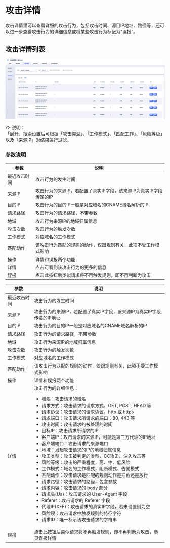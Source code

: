 #  攻击详情

攻击详情里可以查看详细的攻击行为，包括攻击时间、源目IP地址、路径等，还可以进一步查看攻击行为的详细信息或将某些攻击行为标记为“误报”。

## 攻击详情列表

![attack-details-img-1](/images/attack-details-img-1.png)

?> 说明：  
「展开」搜索设置后可根据「攻击类型」、「工作模式」、「匹配工作」、「风险等级」以及「来源IP」对结果进行过滤。

### 参数说明

|参数|说明|
|-|-|
|最近攻击时间|攻击行为的发生时间|
|来源IP|攻击行为的来源IP，若配置了真实IP字段，该来源IP为真实IP字段传递的IP|
|目的IP|攻击行为的目的IP一般是对应域名的CNAME域名解析的IP|
|请求路径|攻击行为的请求路径，不带参数|
|地域|攻击行为来源IP的地域归属信息|
|攻击次数|攻击行为的触发次数|
|工作模式|对应域名的工作模式|
|匹配动作|该攻击行为匹配的规则的动作，仅跟规则有关，此项不受工作模式影响|
|操作|详情和误报两个功能|
|详情|点击可看到该攻击行为的更多的信息|
|[误报](/uewaf/features/report/False_positive)|点击此按钮后类似请求将不再触发规则，即不再判断为攻击|

<table> 
  <thead> 
  <tr> 
    <th>参数</th> 
    <th>说明</th> 
  </tr> 
  </thead> 
  <tbody>
  <tr> 
    <td>最近攻击时间</td> 
    <td>攻击行为的发生时间</td> 
  </tr> 
  <tr> 
    <td>来源IP</td> 
    <td>攻击行为的来源IP，若配置了真实IP字段，该来源IP为真实IP字段传递的IP地址</td> 
  </tr> 
  <tr> 
    <td>目的IP</td> 
    <td>攻击行为的目的IP一般是对应域名的CNAME域名解析的IP</td> 
  </tr> 
  <tr> 
    <td>请求路径</td> 
    <td>攻击行为的请求路径，不带参数</td> 
  </tr> 
  <tr> 
    <td>地域</td> 
    <td>攻击行为来源IP的地域归属信息</td> 
  </tr> 
  <tr> 
    <td>攻击次数</td> 
    <td>攻击行为的触发次数</td> 
  </tr> 
  <tr> 
    <td>工作模式</td> 
    <td>对应域名的工作模式</td> 
  </tr> 
  <tr> 
    <td>匹配动作</td> 
    <td>该攻击行为匹配的规则的动作，仅跟规则有关，此项不受工作模式影响</td> 
  </tr> 
  <tr> 
    <td>操作</td> 
    <td>详情和误报两个功能</td> 
  </tr> 
  <tr> 
    <td>详情</td> 
    <td>
      攻击行为的详细信息：
      <ul>
        <li>域名：攻击请求的域名</li>
        <li>请求方式：攻击请求的请求方式，GET, POST, HEAD 等</li>
        <li>请求协议：攻击请求的请求协议，http 或 https</li>
        <li>请求端口：攻击请求所请求的端口：80, 443 等</li>
        <li>攻击时间：攻击请求的被处理的时间</li>
        <li>目标IP：攻击请求所请求的IP</li>
        <li>客户端IP：攻击请求的来源IP，可能是第三方代理的IP地址</li>
        <li>客户端端口：攻击请求的来源端口</li>
        <li>地域：发起攻击请求的IP的地域归属信息</li>
        <li>攻击类型：攻击被判定的类型，CC攻击、注入攻击等</li>
        <li>风险等级：攻击的严重程度，高、中、低风险</li>
        <li>工作模式：域名的工作模式，阻断模式、告警模式</li>
        <li>匹配动作：攻击请求是匹配的规则动作是拦截还是放行</li>
        <li>请求路径：攻击请求的路径，包含参数</li>
        <li>请求内容：攻击请求的 body 部分</li>
        <li>请求头(Ua)：攻击请求的 User-Agent 字段</li>
        <li>Referer：攻击请求的 Referer 字段</li>
        <li>代理IP(XFF)：攻击请求的真实IP字段，若未设置则为空</li>
        <li>风险项：攻击请求中触发规则的特征字符</li>
        <li>请求ID：唯一标示该攻击请求的字符串</li>
      </ul>
    </td> 
  </tr> 
  <tr> 
    <td>误报</td> 
    <td>点击此按钮后类似请求将不再触发规则，即不再判断为攻击，参见<a href="/uewaf/features/report/False_positive">误报详情</a></td> 
  </tr> 
  </tbody>
</table>